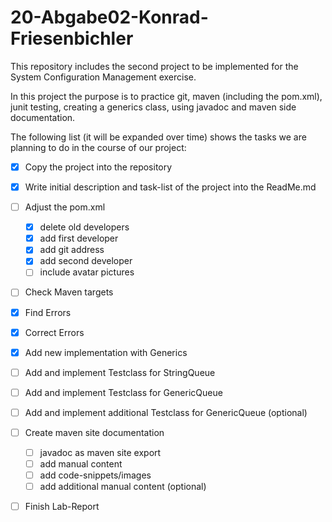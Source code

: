 # 20-Abgabe02-Konrad-Friesenbichler

This repository includes the second project to be implemented 
for the System Configuration Management exercise. 

In this project the purpose is to practice git, maven (including the pom.xml), 
junit testing, creating a generics class, using javadoc and maven side documentation. 

The following list (it will be expanded over time) 
shows the tasks we are planning to do in the course of our project: 

- [x] Copy the project into the repository
- [x] Write initial description and task-list of the project into the ReadMe.md 
- [ ] Adjust the pom.xml
  - [x] delete old developers  
  - [x] add first developer 
  - [x] add git address
  - [x] add second developer 
  - [ ] include avatar pictures
- [ ] Check Maven targets
- [x] Find Errors
- [x] Correct Errors
- [x] Add new implementation with Generics
- [ ] Add and implement Testclass for StringQueue
- [ ] Add and implement Testclass for GenericQueue
- [ ] Add and implement additional Testclass for GenericQueue (optional)
- [ ] Create maven site documentation
  - [ ] javadoc as maven site export
  - [ ] add manual content
  - [ ] add code-snippets/images
  - [ ] add additional manual content (optional)
- [ ] Finish Lab-Report
 
